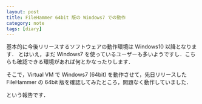 ```yaml
---
layout: post
title: FileHammer 64bit 版の Windows7 での動作
category: note
tags: [diary]
---
```


基本的に今後リリースするソフトウェアの動作環境は Windows10 以降となります．
とはいえ，まだ Windows7 を使っているユーザーも多いようですし．こちらも確認できる環境があれば何とかなったりします．

そこで，Virtual VM で Windows7 (64bit) を動作させて，先日リリースした FileHammer の 64bit 版を確認してみたところ，問題なく動作していました．

という報告です．